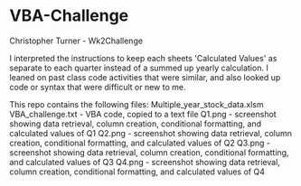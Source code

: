 # VBA-Challenge
Christopher Turner - Wk2Challenge

I interpreted the instructions to keep each sheets 'Calculated Values' as separate to each quarter instead of a summed up yearly calculation. I leaned on past class code activities that were similar, and also looked up code or syntax that were difficult or new to me.

This repo contains the following files:
Multiple_year_stock_data.xlsm
VBA_challenge.txt - VBA code, copied to a text file
Q1.png - screenshot showing data retrieval, column creation, conditional formatting, and calculated values of Q1
Q2.png - screenshot showing data retrieval, column creation, conditional formatting, and calculated values of Q2
Q3.png - screenshot showing data retrieval, column creation, conditional formatting, and calculated values of Q3
Q4.png - screenshot showing data retrieval, column creation, conditional formatting, and calculated values of Q4
